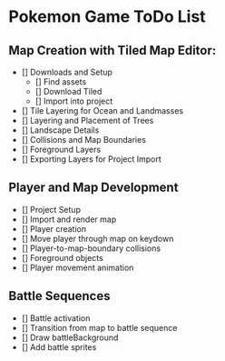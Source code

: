 # Pokemon Game ToDo List

## Map Creation with Tiled Map Editor:
- [] Downloads and Setup
    - [] Find assets
    - [] Download Tiled
    - [] Import into project
- [] Tile Layering for Ocean and Landmasses
- [] Layering and Placement of Trees
- [] Landscape Details
- [] Collisions and Map Boundaries
- [] Foreground Layers
- [] Exporting Layers for Project Import

## Player and Map Development
- [] Project Setup
- [] Import and render map
- [] Player creation
- [] Move player through map on keydown
- [] Player-to-map-boundary collisions
- [] Foreground objects
- [] Player movement animation

## Battle Sequences
- [] Battle activation
- [] Transition from map to battle sequence
- [] Draw battleBackground
- [] Add battle sprites
